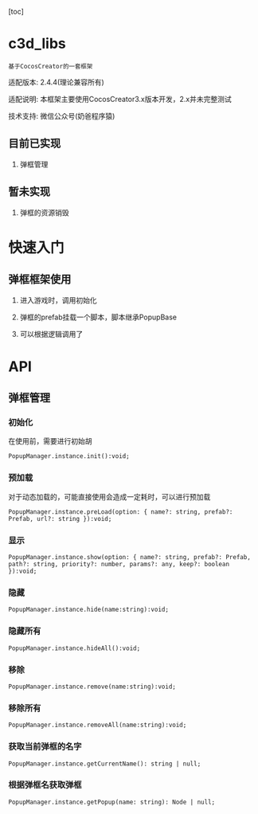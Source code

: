 [toc]

# c3d_libs

    基于CocosCreator的一套框架

适配版本: 2.4.4(理论兼容所有)

适配说明: 本框架主要使用CocosCreator3.x版本开发，2.x并未完整测试

技术支持: 微信公众号(奶爸程序猿)
    
## 目前已实现

1. 弹框管理

## 暂未实现

1. 弹框的资源销毁

# 快速入门

## 弹框框架使用

1. 进入游戏时，调用初始化

2. 弹框的prefab挂载一个脚本，脚本继承PopupBase

3. 可以根据逻辑调用了

# API

## 弹框管理

### 初始化

在使用前，需要进行初始胡

```
PopupManager.instance.init():void;
```

### 预加载

对于动态加载的，可能直接使用会造成一定耗时，可以进行预加载

```
PopupManager.instance.preLoad(option: { name?: string, prefab?: Prefab, url?: string }):void;
```

### 显示

```
PopupManager.instance.show(option: { name?: string, prefab?: Prefab, path?: string, priority?: number, params?: any, keep?: boolean }):void;
```

### 隐藏

```
PopupManager.instance.hide(name:string):void;
```

### 隐藏所有

```
PopupManager.instance.hideAll():void;
```

### 移除

```
PopupManager.instance.remove(name:string):void;
```

### 移除所有

```
PopupManager.instance.removeAll(name:string):void;
```

### 获取当前弹框的名字

```
PopupManager.instance.getCurrentName(): string | null;
```

### 根据弹框名获取弹框

```
PopupManager.instance.getPopup(name: string): Node | null;
```




